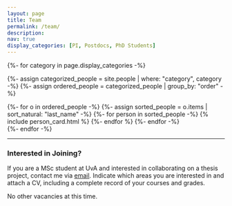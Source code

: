 ```yaml
---
layout: page
title: Team
permalink: /team/
description: 
nav: true
display_categories: [PI, Postdocs, PhD Students]
---
```


<!-- pages/team.md -->
<div class="projects">
<!-- Display categorized people -->
{%- for category in page.display_categories -%}


{%- assign categorized_people = site.people | where: "category", category -%}
{%- assign ordered_people = categorized_people | group_by: "order" -%}

<div class="grid">
{%- for o in ordered_people -%}
{%- assign sorted_people = o.items | sort_natural: "last_name" -%}  
<!-- Generate cards for each person -->
  {%- for person in sorted_people -%}
    {% include person_card.html %}
  {%- endfor %}
{%- endfor -%}
</div>
{%- endfor -%}
</div>

---

### Interested in Joining?
If you are a MSc student at UvA and interested in collaborating on a thesis project, contact me via [email](mailto:c.a.naesseth@uva.nl). Indicate which areas you are interested in and attach a CV, including a complete record of your courses and grades.


No other vacancies at this time.